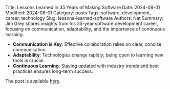 Title: Lessons Learned in 35 Years of Making Software
Date: 2024-08-01
Modified: 2024-08-01
Category: posts
Tags: software, development, career, technology
Slug: lessons-learned-software
Authors: Nat
Summary: Jim Grey shares insights from his 35-year software development career, focusing on communication, adaptability, and the importance of continuous learning.

- **Communication is Key**: Effective collaboration relies on clear, concise communication.
- **Adaptability**: Technologies change rapidly; being open to learning new tools is crucial.
- **Continuous Learning**: Staying updated with industry trends and best practices ensures long-term success.

The post is available [here](https://dev.jimgrey.net/2024/07/03/lessons-learned-in-35-years-of-making-software).

